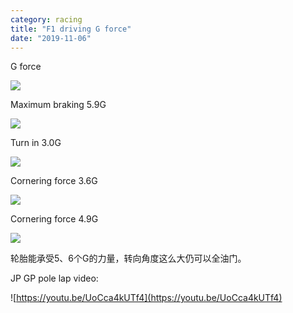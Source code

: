 ```yaml
---
category: racing
title: "F1 driving G force"
date: "2019-11-06"
---
```


G force 

![](https://i.imgur.com/8omGrnt.png?width=600&height=350)

Maximum braking 5.9G 

![](https://i.imgur.com/ITum5mn.png)

Turn in 3.0G 

![](https://i.imgur.com/IPgAWrz.png)

Cornering force 3.6G 

![](https://i.imgur.com/7bOapvl.png)

Cornering force 4.9G 

![](https://i.imgur.com/8ZY0ivl.png)

轮胎能承受5、6个G的力量，转向角度这么大仍可以全油门。

JP GP pole lap video: 

![https://youtu.be/UoCca4kUTf4](https://youtu.be/UoCca4kUTf4)
